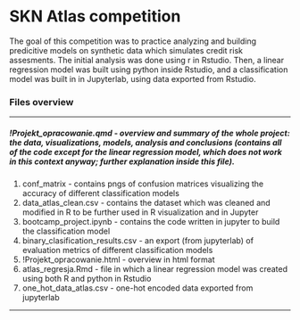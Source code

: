 # SKN Atlas competition
The goal of this competition was to practice analyzing and building predicitive models on synthetic data which simulates credit risk assesments.
The initial analysis was done using r in Rstudio. Then, a linear regression model was built using python inside Rstudio, and a classification model was built in in Jupyterlab, using data exported from Rstudio.

### Files overview
---
##### !Projekt_opracowanie.qmd - overview and summary of the whole project: the data, visualizations, models, analysis and conclusions (contains all of the code except for the linear regression model, which does not work in this context anyway; further explanation inside this file).
  
1. conf_matrix  - contains pngs of confusion matrices visualizing the accuracy of different classification models
2. data_atlas_clean.csv  - contains the dataset which was cleaned and modified in R to be further used in R visualization and in Jupyter
3. bootcamp_project.ipynb  -  contains the code written in jupyter to build the classification model
4. binary_clasification_results.csv - an export (from jupyterlab) of evaluation metrics of different classification models
5. !Projekt_opracowanie.html - overview in html format
6. atlas_regresja.Rmd - file in which a linear regression model was created using both R and python in Rstudio
7. one_hot_data_atlas.csv - one-hot encoded data exported from jupyterlab

---
